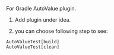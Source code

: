 
For Gradle AutoValue plugin.

1. Add plugin under idea. 

2. you can choose following step to see:

```
AutoValueTest[build]
AutoValueTest[clean]
```
